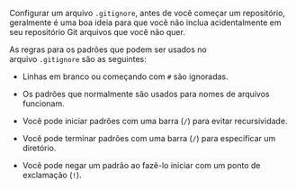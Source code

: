 Configurar um arquivo `.gitignore`, antes de você começar um repositório, geralmente é uma boa ideia para que você não inclua acidentalmente em seu repositório Git arquivos que você não quer.

As regras para os padrões que podem ser usados no arquivo `.gitignore` são as seguintes:

- Linhas em branco ou começando com `#` são ignoradas.

- Os padrões que normalmente são usados para nomes de arquivos funcionam.

- Você pode iniciar padrões com uma barra (`/`) para evitar recursividade.

- Você pode terminar padrões com uma barra (`/`) para especificar um diretório.

- Você pode negar um padrão ao fazê-lo iniciar com um ponto de exclamação (`!`).

